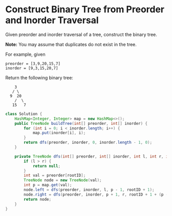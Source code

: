 # Construct Binary Tree from Preorder and Inorder Traversal

Given preorder and inorder traversal of a tree, construct the binary tree.

**Note:**
You may assume that duplicates do not exist in the tree.

For example, given

```
preorder = [3,9,20,15,7]
inorder = [9,3,15,20,7]
```

Return the following binary tree:

```
    3
   / \
  9  20
    /  \
   15   7
```

```java
class Solution {
    HashMap<Integer, Integer> map = new HashMap<>();
    public TreeNode buildTree(int[] preorder, int[] inorder) {
        for (int i = 0; i < inorder.length; i++) {
            map.put(inorder[i], i);
        }
        return dfs(preorder, inorder, 0, inorder.length - 1, 0);
    }

    private TreeNode dfs(int[] preorder, int[] inorder, int l, int r, int rootID) {
        if (l > r) {
            return null;
        }
        int val = preorder[rootID];
        TreeNode node = new TreeNode(val);
        int p = map.get(val);
        node.left = dfs(preorder, inorder, l, p - 1, rootID + 1);
        node.right = dfs(preorder, inorder, p + 1, r, rootID + 1 + (p - l));
        return node;
    }
}
```

